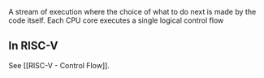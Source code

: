 A stream of execution where the choice of what to do next is made by the code itself.
Each CPU core executes a single logical control flow

## In RISC-V
See [[RISC-V - Control Flow]].